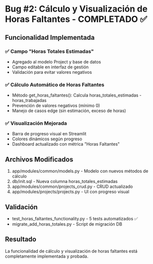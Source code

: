 # Bug #2: Cálculo y Visualización de Horas Faltantes - COMPLETADO ✅

## Funcionalidad Implementada

### ✅ Campo "Horas Totales Estimadas"
- Agregado al modelo Project y base de datos
- Campo editable en interfaz de gestión
- Validación para evitar valores negativos

### ✅ Cálculo Automático de Horas Faltantes
- Método get_horas_faltantes(): Calcula horas_totales_estimadas - horas_trabajadas
- Prevención de valores negativos (mínimo 0)
- Manejo de casos edge (sin estimación, exceso de horas)

### ✅ Visualización Mejorada
- Barra de progreso visual en Streamlit
- Colores dinámicos según progreso
- Dashboard actualizado con métrica "Horas Faltantes"

## Archivos Modificados

1. app/modules/common/models.py - Modelo con nuevos métodos de cálculo
2. db/init.sql - Nueva columna horas_totales_estimadas
3. app/modules/common/projects_crud.py - CRUD actualizado
4. app/modules/projects/projects.py - UI con progreso visual

## Validación

- test_horas_faltantes_functionality.py - 5 tests automatizados ✅
- migrate_add_horas_totales.py - Script de migración DB

## Resultado

La funcionalidad de cálculo y visualización de horas faltantes está completamente implementada y probada.